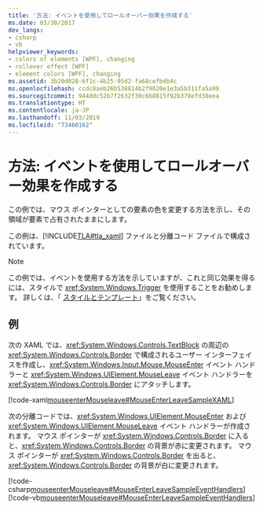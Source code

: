 ```yaml
---
title: '方法: イベントを使用してロールオーバー効果を作成する'
ms.date: 03/30/2017
dev_langs:
- csharp
- vb
helpviewer_keywords:
- colors of elements [WPF], changing
- rollover effect [WPF]
- element colors [WPF], changing
ms.assetid: 3b20d028-6f1c-4b25-95d2-fa68cefbdb4c
ms.openlocfilehash: ccdc8aeb26b538814b2f9020e1e3a5b311fa5a99
ms.sourcegitcommit: 944ddc52b7f2632f30c668815f92b378efd38eea
ms.translationtype: HT
ms.contentlocale: ja-JP
ms.lasthandoff: 11/03/2019
ms.locfileid: "73460162"
---
```

# <a name="how-to-create-a-rollover-effect-using-events"></a>方法: イベントを使用してロールオーバー効果を作成する
この例では、マウス ポインターとしての要素の色を変更する方法を示し、その領域が要素で占有されたままにします。  
  
 この例は、[!INCLUDE[TLA#tla_xaml](../../../../includes/tlasharptla-xaml-md.md)] ファイルと分離コード ファイルで構成されています。  
  
> [!NOTE]
> この例では、イベントを使用する方法を示していますが、これと同じ効果を得るには、スタイルで <xref:System.Windows.Trigger> を使用することをお勧めします。 詳しくは、「 [スタイルとテンプレート](../../../desktop-wpf/fundamentals/styles-templates-overview.md)」をご覧ください。  
  
## <a name="example"></a>例  
 次の XAML では、<xref:System.Windows.Controls.TextBlock> の周辺の <xref:System.Windows.Controls.Border> で構成されるユーザー インターフェイスを作成し、<xref:System.Windows.Input.Mouse.MouseEnter> イベント ハンドラーと <xref:System.Windows.UIElement.MouseLeave> イベント ハンドラーを <xref:System.Windows.Controls.Border> にアタッチします。  
  
 [!code-xaml[mouseenterMouseleave#MouseEnterLeaveSampleXAML](~/samples/snippets/csharp/VS_Snippets_Wpf/mouseenterMouseleave/CSharp/Window1.xaml#mouseenterleavesamplexaml)]  
  
 次の分離コードでは、<xref:System.Windows.UIElement.MouseEnter> および <xref:System.Windows.UIElement.MouseLeave> イベント ハンドラーが作成されます。  マウス ポインターが <xref:System.Windows.Controls.Border> に入ると、<xref:System.Windows.Controls.Border> の背景が赤に変更されます。  マウス ポインターが <xref:System.Windows.Controls.Border> を出ると、<xref:System.Windows.Controls.Border> の背景が白に変更されます。  
  
 [!code-csharp[mouseenterMouseleave#MouseEnterLeaveSampleEventHandlers](~/samples/snippets/csharp/VS_Snippets_Wpf/mouseenterMouseleave/CSharp/Window1.xaml.cs#mouseenterleavesampleeventhandlers)]
 [!code-vb[mouseenterMouseleave#MouseEnterLeaveSampleEventHandlers](~/samples/snippets/visualbasic/VS_Snippets_Wpf/mouseenterMouseleave/VisualBasic/Window1.xaml.vb#mouseenterleavesampleeventhandlers)]
